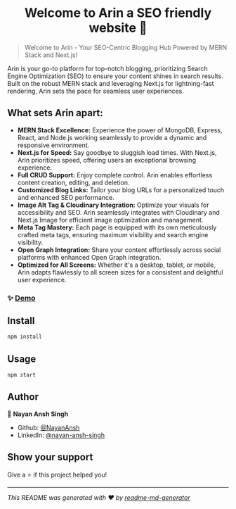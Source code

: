 <h1 align="center">Welcome to Arin a SEO friendly website 👋</h1>
<p>
</p>

>Welcome to Arin - Your SEO-Centric Blogging Hub Powered by MERN Stack and Next.js!

<p>Arin is your go-to platform for top-notch blogging, prioritizing Search Engine Optimization (SEO) to ensure your content shines in search results. Built on the robust MERN stack and leveraging Next.js for lightning-fast rendering, Arin sets the pace for seamless user experiences.</p>
    
  <h2>What sets Arin apart:</h2>
    <ul>
      <li><strong>MERN Stack Excellence:</strong> Experience the power of MongoDB, Express, React, and Node.js working seamlessly to provide a dynamic and responsive environment.</li>
      <li><strong>Next.js for Speed:</strong> Say goodbye to sluggish load times. With Next.js, Arin prioritizes speed, offering users an exceptional browsing experience.</li>
      <li><strong>Full CRUD Support:</strong> Enjoy complete control. Arin enables effortless content creation, editing, and deletion.</li>
      <li><strong>Customized Blog Links:</strong> Tailor your blog URLs for a personalized touch and enhanced SEO performance.</li>
      <li><strong>Image Alt Tag & Cloudinary Integration:</strong> Optimize your visuals for accessibility and SEO. Arin seamlessly integrates with Cloudinary and Next.js Image for efficient image optimization and management.</li>
      <li><strong>Meta Tag Mastery:</strong> Each page is equipped with its own meticulously crafted meta tags, ensuring maximum visibility and search engine visibility.</li>
      <li><strong>Open Graph Integration:</strong> Share your content effortlessly across social platforms with enhanced Open Graph integration.</li>
      <li><strong>Optimized for All Screens:</strong> Whether it's a desktop, tablet, or mobile, Arin adapts flawlessly to all screen sizes for a consistent and delightful user experience.</li>
    </ul>


### ✨ [Demo](https://aarin.netlify.app/)

## Install

```sh
npm install
```

## Usage

```sh
npm start
```

## Author

👤 **Nayan Ansh Singh**

* Github: [@NayanAnsh](https://github.com/NayanAnsh)
* LinkedIn: [@nayan-ansh-singh](https://linkedin.com/in/nayan-ansh-singh)

## Show your support

Give a ⭐️ if this project helped you!

***
_This README was generated with ❤️ by [readme-md-generator](https://github.com/kefranabg/readme-md-generator)_
